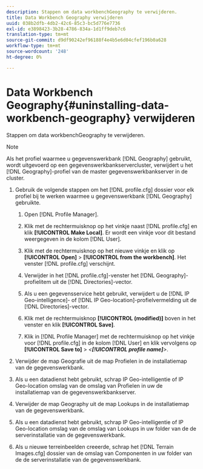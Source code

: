 ```yaml
---
description: Stappen om data workbenchGeography te verwijderen.
title: Data Workbench Geography verwijderen
uuid: 038b2dfb-4db2-42c6-85c3-bc5d776e7736
exl-id: e3898423-3b28-4786-834a-1d1ff9deb7c6
translation-type: tm+mt
source-git-commit: d9df90242ef96188f4e4b5e6d04cfef196b0a628
workflow-type: tm+mt
source-wordcount: '248'
ht-degree: 0%

---
```


# Data Workbench Geography{#uninstalling-data-workbench-geography} verwijderen

Stappen om data workbenchGeography te verwijderen.

>[!NOTE]
>
>Als het profiel waarmee u gegevenswerkbank [!DNL Geography] gebruikt, wordt uitgevoerd op een gegevenswerkbankservercluster, verwijdert u het [!DNL Geography]-profiel van de master gegevenswerkbankserver in de cluster.

1. Gebruik de volgende stappen om het [!DNL profile.cfg] dossier voor elk profiel bij te werken waarmee u gegevenswerkbank [!DNL Geography] gebruikte.

   1. Open [!DNL Profile Manager].
   1. Klik met de rechtermuisknop op het vinkje naast [!DNL profile.cfg] en klik **[!UICONTROL Make Local]**. Er wordt een vinkje voor dit bestand weergegeven in de kolom [!DNL User].

   1. Klik met de rechtermuisknop op het nieuwe vinkje en klik op **[!UICONTROL Open]** > **[!UICONTROL from the workbench]**. Het venster [!DNL profile.cfg] verschijnt.

   1. Verwijder in het [!DNL profile.cfg]-venster het [!DNL Geography]-profielitem uit de [!DNL Directories]-vector.

   1. Als u een gegevensservice hebt gebruikt, verwijdert u de [!DNL IP Geo-intelligence]- of [!DNL IP Geo-location]-profielvermelding uit de [!DNL Directories]-vector.

   1. Klik met de rechtermuisknop **[!UICONTROL (modified)]** boven in het venster en klik **[!UICONTROL Save]**.

   1. Klik in [!DNL Profile Manager] met de rechtermuisknop op het vinkje voor [!DNL profile.cfg] in de kolom [!DNL User] en klik vervolgens op **[!UICONTROL Save to]** > *&lt;**[!UICONTROL profile name]**>*.

1. Verwijder de map Geografie uit de map Profielen in de installatiemap van de gegevenswerkbank.
1. Als u een datadienst hebt gebruikt, schrap IP Geo-intelligentie of IP Geo-location omslag van de omslag van Profielen in uw de installatiemap van de gegevenswerkbankserver.
1. Verwijder de map Geography uit de map Lookups in de installatiemap van de gegevenswerkbank.
1. Als u een datadienst hebt gebruikt, schrap IP Geo-intelligentie of IP Geo-location omslag van de omslag van Lookups in uw folder van de de serverinstallatie van de gegevenswerkbank.
1. Als u nieuwe terreinbeelden creeerde, schrap het [!DNL Terrain Images.cfg] dossier van de omslag van Componenten in uw folder van de de serverinstallatie van de gegevenswerkbank.
